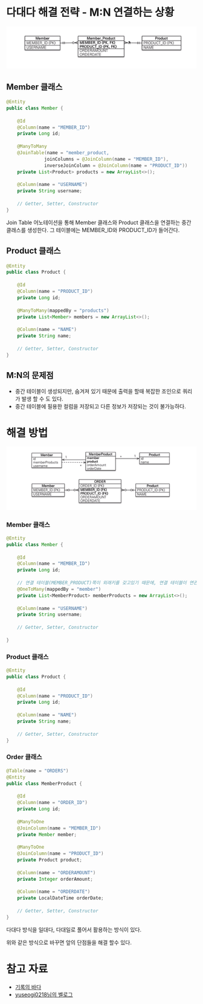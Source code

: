 # 다대다 해결 전략 - M:N 연결하는 상황

![img.png](img/JPA_MvsN_Connect.png)

## Member 클래스

```java
@Entity
public class Member {

	@Id
    @Column(name = "MEMBER_ID")
    private Long id;

    @ManyToMany
    @JoinTable(name = "member_product,
    		  joinColumns = @JoinColumn(name = "MEMBER_ID"),
              inverseJoinColumn = @JoinColumn(name = "PRODUCT_ID"))
    private List<Product> products = new ArrayList<>();

    @Column(name = "USERNAME")
    private String username;

	// Getter, Setter, Constructor
}
```

Join Table 어노테이션을 통해 Member 클래스와 Product 클래스을 연결하는 중간 클래스를 생성한다. 그 테이블에는 MEMBER_ID와 PRODUCT_ID가 들어간다.

## Product 클래스

```java
@Entity
public class Product {

    @Id
    @Column(name = "PRODUCT_ID")
    private Long id;

    @ManyToMany(mappedBy = "products")
    private List<Member> members = new ArrayList<>();

    @Column(name = "NAME")
    private String name;

    // Getter, Setter, Constructor
}
```

## M:N의 문제점

- 중간 테이블이 생성되지만, 숨겨져 있기 때문에 출력을 할때 복잡한 조인으로 쿼리가 발생 할 수 도 있다.
- 중간 테이블에 필용한 컬럼을 저장되고 다른 정보가 저장되는 것이 불가능하다.

# 해결 방법

![img.png](img/JPA_MvsN_Solve.png)

### Member 클래스

```java
@Entity
public class Member {

    @Id
    @Column(name = "MEMBER_ID")
    private Long id;

	// 연결 테이블(MEMBER_PRODUCT)쪽이 외래키를 갖고있기 때문에, 연결 테이블이 연관관계의 주인이다.
    @OneToMany(mappedBy = "member")
    private List<MemberProduct> memberProducts = new ArrayList<>();

    @Column(name = "USERNAME")
    private String username;

    // Getter, Setter, Constructor

}
```

### Product 클래스

```java
@Entity
public class Product {

    @Id
    @Column(name = "PRODUCT_ID")
    private Long id;

    @Column(name = "NAME")
    private String name;

    // Getter, Setter, Constructor
}
```

### Order 클래스

```java
@Table(name = "ORDERS")
@Entity
public class MemberProduct {

    @Id
    @Column(name = "ORDER_ID")
    private Long id;

    @ManyToOne
    @JoinColumn(name = "MEMBER_ID")
    private Member member;

    @ManyToOne
    @JoinColumn(name = "PRODUCT_ID")
    private Product product;

    @Column(name = "ORDERAMOUNT")
    private Integer orderAmount;

    @Column(name = "ORDERDATE")
    private LocalDateTime orderDate;

    // Getter, Setter, Constructor
}
```

다대다 방식을 일대다, 다대일로 풀어서 활용하는 방식이 있다.

위와 같은 방식으로 바꾸면 앞의 단점들을 해결 할수 있다.

# 참고 자료

- [기록의 바다](https://gilssang97.tistory.com/46#%EC%A0%95%EB%A6%AC)
- [yuseogi0218님의 벨로그](https://velog.io/@yuseogi0218/JPA-%EB%8B%A4%EB%8C%80%EB%8B%A4-%EC%97%B0%EA%B4%80%EA%B4%80%EA%B3%84#manytomany-%EC%9D%98-%ED%95%9C%EA%B3%84-%EA%B7%B9%EB%B3%B5)
